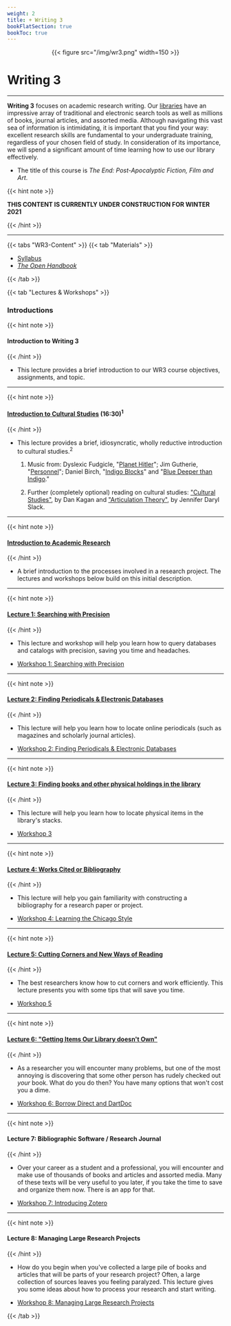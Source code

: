 ```yaml
---
weight: 2
title: + Writing 3
bookFlatSection: true
bookToc: true
---
```



<div style="text-align:center">{{< figure src="/img/wr3.png" width=150 >}}</div>



# Writing 3

---

**Writing 3** focuses on academic research writing. Our [libraries](https://library.dartmouth.edu) have an impressive array of traditional and electronic search tools as well as millions of books, journal articles, and assorted media. Although navigating this vast sea of information is intimidating, it is important that you find your way: excellent research skills are fundamental to your undergraduate training, regardless of your chosen field of study. In consideration of its importance, we will spend a significant amount of time learning how to use our library effectively. 

- The title of this course is *The End: Post-Apocalyptic Fiction, Film and Art*.

{{< hint note >}} 

[<i class="fas fa-circle"></i>](https://www.youtube.com/watch?v=9OhIdDNtSv0) **THIS CONTENT IS CURRENTLY UNDER CONSTRUCTION FOR WINTER 2021**

{{< /hint >}}


---

{{< tabs "WR3-Content" >}}
{{< tab "Materials" >}} 


- [Syllabus]()
- [*The Open Handbook*](/resources/open-handbook/)

 {{< /tab >}}


{{< tab "Lectures & Workshops" >}} 

### Introductions

{{< hint note >}} 
####  <i class="fas fa-video"></i>  **Introduction to Writing 3**
{{< /hint >}} 

- This lecture provides a brief introduction to our WR3 course objectives, assignments, and topic.


---

{{< hint note >}} 
####  <i class="fas fa-microphone-alt"></i>  [**Introduction to Cultural Studies**](https://drive.google.com/file/d/1ySXGHf4Qgqki0BVb-L7fJMgeJDyEnPxi/view?usp=sharing) (16:30)<sup>1</sup>
{{< /hint >}} 
- This lecture provides a brief, idiosyncratic, wholly reductive introduction to cultural studies.<sup>2</sup>

    1. Music from: [<i class="fas fa-music"></i>]() Dyslexic Fudgicle, "[Planet Hitler](https://freemusicarchive.org/music/Dyslexic_Fudgicle/Impossible_Doors/Dyslexic_Fudgicle_-_Impossible_Doors_-_05_Planet_Hitler)"; [<i class="fas fa-music"></i>]() Jim Gutherie, "[Personnel](https://jimguthrie.bandcamp.com/track/personnel)"; [<i class="fas fa-music"></i>]() Daniel Birch, "[Indigo Blocks](https://freemusicarchive.org/music/Daniel_Birch/indigo/daniel-birch-indigo-blocks)" and "[Blue Deeper than Indigo](https://freemusicarchive.org/music/Daniel_Birch/indigo/daniel-birch-blue-deeper-than-indigo)." 

    2. Further (completely optional) reading on cultural studies: <i class="fa fa-download"></i></i> ["Cultural Studies"](https://onlinelibrary-wiley-com.dartmouth.idm.oclc.org/share/YUNNR7IREVKNIMWIGVT8?target=10.1002/9781118766804.wbiect225), by Dan Kagan and <i class="fa fa-download"></i></i> ["Articulation Theory"](https://onlinelibrary-wiley-com.dartmouth.idm.oclc.org/share/G5R4EMRCTMF8WU5EFPYT?target=10.1002/9781118766804.wbiect177), by Jennifer Daryl Slack.
    
---

{{< hint note >}} 
#### <i class="fas fa-file"></i>  [**Introduction to Academic Research**](/courses/workshops/academic-research-intro) 
{{< /hint >}} 
  
- A brief introduction to the processes involved in a research project. The lectures and workshops below build on this initial description.
    
---

{{< hint note >}} 
####  <i class="fas fa-video"></i> [**Lecture 1: Searching with Precision**](/courses/workshops/search-with-precision/)
{{< /hint >}} 

- This lecture and workshop will help you learn how to query databases and catalogs with precision, saving you time and headaches. 

- <i class="fa fa-wrench"></i> [Workshop 1: Searching with Precision](/courses/workshops/search-with-precision/)


---

{{< hint note >}} 
####  <i class="fas fa-file"></i>   [**Lecture 2: Finding Periodicals & Electronic Databases**](/courses/workshops/find-periodicals)
{{< /hint >}} 


- This lecture will help you learn how to locate online periodicals (such as magazines and scholarly journal articles).

- <i class="fa fa-wrench"></i> [Workshop 2: Finding Periodicals & Electronic Databases](/courses/workshops/find-periodicals)

---

{{< hint note >}} 
####  <i class="fas fa-file"></i>   [**Lecture 3: Finding books and other physical holdings in the library**](/courses/workshops/locate-books)
{{< /hint >}} 

- This lecture will help you learn how to locate physical items in the library's stacks.

- <i class="fa fa-wrench"></i> [Workshop 3](/courses/workshops/locate-books)

---

{{< hint note >}} 
####  <i class="fas fa-file"></i>  [**Lecture 4: Works Cited or Bibliography**](/courses/workshops/bibliography/)
{{< /hint >}} 



- This lecture will help you gain familiarity with constructing a bibliography for a research paper or project.


- <i class="fa fa-wrench"></i> [Workshop 4: Learning the Chicago Style](/courses/workshops/bibliography/)


---

{{< hint note >}} 
####  <i class="fas fa-file"></i>  [**Lecture 5: Cutting Corners and New Ways of Reading** ](/courses/workshops/cutting-corners/)
{{< /hint >}} 


- The best researchers know how to cut corners and work efficiently. This lecture presents you with some tips that will save you time.

- <i class="fa fa-wrench"></i> [Workshop 5](/courses/workshops/cutting-corners/)


---

{{< hint note >}} 
####  <i class="fas fa-file"></i> [**Lecture 6: "Getting Items Our Library doesn't Own"**](/courses/workshops/inter-library-loan)
{{< /hint >}} 


- As a researcher you will encounter many problems, but one of the most annoying is discovering that some other person has rudely checked out *your* book. What do you do then? You have many options that won't cost you a dime.

- <i class="fa fa-wrench"></i> [Workshop 6: Borrow Direct and DartDoc](/courses/workshops/inter-library-loan)



---

{{< hint note >}} 
####  <i class="fas fa-video"></i>  **Lecture 7: Bibliographic Software / Research Journal**
{{< /hint >}} 

- Over your career as a student and a professional, you will encounter and make use of thousands of books and articles and assorted media. Many of these texts will be very useful to you later, if you take the time to save and organize them now. There is an app for that. 

- <i class="fa fa-wrench"></i> [Workshop 7: Introducing Zotero](/courses/workshops/bibliographic-management)


---

{{< hint note >}} 
####  <i class="fas fa-video"></i>  **Lecture 8: Managing Large Research Projects**
{{< /hint >}} 

- How do you begin when you've collected a large pile of books and articles that will be parts of your research project? Often, a large collection of sources leaves you feeling paralyzed. This lecture gives you some ideas about how to process your research and start writing.

- <i class="fa fa-wrench"></i> [Workshop 8: Managing Large Research Projects]()


{{< /tab >}}








